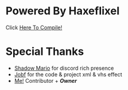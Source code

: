 # Powered By Haxeflixel
Click [Here To Compile!](https://gamebanana.com/tuts/13935)

# Special  Thanks
- [Shadow Mario](https://github.com/shadowmario) for discord rich presence
- [Jobf](https://github.com/jobf) for the code & project xml & vhs effect
- [Me!](https://github.com/bambitheone82112) Contributor + ***Owner***
